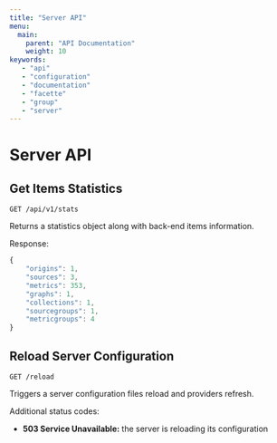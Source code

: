 ```yaml
---
title: "Server API"
menu:
  main:
    parent: "API Documentation"
    weight: 10
keywords:
   - "api"
   - "configuration"
   - "documentation"
   - "facette"
   - "group"
   - "server"
---
```


# Server API

## Get Items Statistics

```
GET /api/v1/stats
```

Returns a statistics object along with back-end items information.

Response:

```javascript
{
    "origins": 1,
    "sources": 3,
    "metrics": 353,
    "graphs": 1,
    "collections": 1,
    "sourcegroups": 1,
    "metricgroups": 4
}
```

## Reload Server Configuration

```
GET /reload
```

Triggers a server configuration files reload and providers refresh.

Additional status codes:

 * __503 Service Unavailable:__ the server is reloading its configuration
